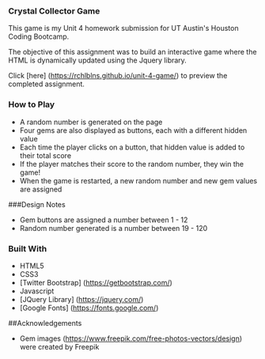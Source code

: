 ### Crystal Collector Game

This game is my Unit 4 homework submission for UT Austin's Houston Coding Bootcamp.  

The objective of this assignment was to build an interactive game where the HTML is dynamically updated using the Jquery library.

Click [here] (https://rchlblns.github.io/unit-4-game/) to preview the completed assignment. 

### How to Play

* A random number is generated on the page
* Four gems are also displayed as buttons, each with a different hidden value
* Each time the player clicks on a button, that hidden value is added to their total score
* If the player matches their score to the random number, they win the game!
* When the game is restarted, a new random number and new gem values are assigned

###Design Notes
* Gem buttons are assigned a number between 1 - 12
* Random number generated is a number between 19 - 120

### Built With
* HTML5
* CSS3
* [Twitter Bootstrap] (https://getbootstrap.com/)
* Javascript
* [JQuery Library] (https://jquery.com/)
* [Google Fonts] (https://fonts.google.com/)

##Acknowledgements
* Gem images (https://www.freepik.com/free-photos-vectors/design) were created by Freepik
